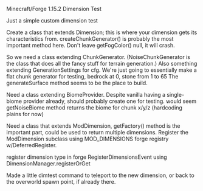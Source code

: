 Minecraft/Forge 1.15.2 Dimension Test


Just a simple custom dimension test

Create a class that extends Dimension; this is where your dimension gets its characteristics from.
createChunkGenerator() is probably the most important method here.
Don't leave getFogColor() null, it will crash.

So we need a class extending ChunkGenerator. (NoiseChunkGenerator is the class that does all the fancy stuff for terrain generation.)
Also something extending GenerationSettings for cfg.
We're just going to essentially make a flat chunk generator for testing, bedrock at 0, stone from 1 to 65
The generateSurface method seems to be the place to build.

Need a class extending BiomeProvider. Despite vanilla having a single-biome provider already, should probably create one for testing.
would seem getNoiseBiome method returns the biome for chunk x/y/z (hardcoding plains for now)

Need a class that extends ModDimension, getFactory() method is the important part, could be used to return multiple dimensions.
Register the ModDimension subclass using MOD_DIMENSIONS forge registry w/DeferredRegister.

register dimension type in forge RegisterDimensionsEvent using DimensionManager.registerOrGet

Made a little dimtest command to teleport to the new dimension, or back to the overworld spawn point, if already there.